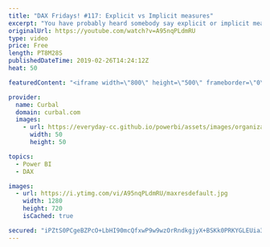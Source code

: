 ```yaml
---
title: "DAX Fridays! #117: Explicit vs Implicit measures"
excerpt: "You have probably heard somebody say explicit or implicit measures and wonder what does that mean. In this video I will go through both and explain which one you should use.  #powerbi #curbal #daxfridays  Get Northwind Dataset: https://www.youtube.com/watch?v=k3NMIlLffrU  Link to DAX Fridays survey:"
originalUrl: https://youtube.com/watch?v=A95nqPLdmRU
type: video
price: Free
length: PT8M28S
publishedDateTime: 2019-02-26T14:24:12Z
heat: 50

featuredContent: "<iframe width=\"800\" height=\"500\" frameborder=\"0\" src=\"https://www.youtube.com/embed/A95nqPLdmRU\" allow=\"accelerometer; autoplay; encrypted-media; gyroscope; picture-in-picture\" allowfullscreen></iframe>"

provider:
  name: Curbal
  domain: curbal.com
  images:
    - url: https://everyday-cc.github.io/powerbi/assets/images/organizations/curbal.com-50x50.jpg
      width: 50
      height: 50

topics:
  - Power BI
  - DAX

images:
  - url: https://i.ytimg.com/vi/A95nqPLdmRU/maxresdefault.jpg
    width: 1280
    height: 720
    isCached: true

secured: "iPZtS0PCgeBZPcO+LbHI90mcQfxwP9w9wzOrRndkgjyX+BSKk0PRKYGLEUia3F8ORv8Wp9zErpRjyKIvQZwKzq9/vIGhbRyPr11EkB9NLUicJkEWlUWHghiqWmT3/eI1VoYuGfl1sEBPtWvejCucDL64V20R1p91WNawVnSR71Nx/iUulBTKTeaY3SZjZTS6jzMDAxFNEqmv/PSmE93KB3+yudT3cd8thppmgVcM0aGmoE9iOLZNhobWBAMglIuR3RXXFaQIx45nDz8GCcTINiXygcfk0FLvz4v1UgIbrj1QnTiraSSdhdz7pcpBBOe30xXbe6ASnO/PM9fPUJyGSPghWnbf6uzOWsfp4IP+dgxfEJealz5foo3ibAalTP/jBKDNW56RpaQgElemLjir+Bt8C+wC5a1BipGvfQ9GsBo=;wn9/Ra5czdsM2nxJaKIxqQ=="
---
```


